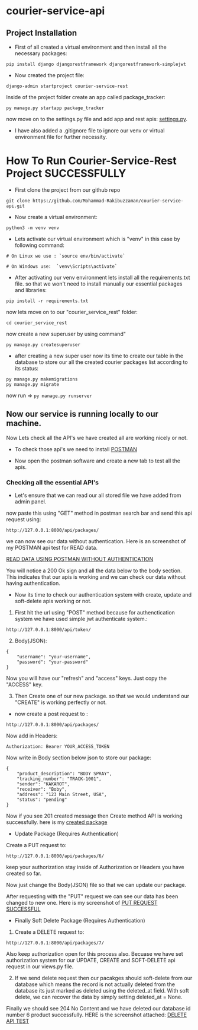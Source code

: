 # courier-service-api

## Project Installation

* First of all created a virtual environment and then install all the necessary packages:

```
pip install django djangorestframework djangorestframework-simplejwt
```

* Now created the project file: 
```
django-admin startproject courier-service-rest
```
Inside of the project folder create an app called package_tracker:

```
py manage.py startapp package_tracker 
```

now move on to the settings.py file and add app and rest apis: [settings.py](https://prnt.sc/XdvsFz_AhrUU).

* I have also added a .gitignore file to ignore our venv or virtual environment file for further necessity.





# How To Run Courier-Service-Rest Project SUCCESSFULLY

* First clone the project from our github repo 
```
git clone https://github.com/Mohammad-Rakibuzzaman/courier-service-api.git
```

* Now create a virtual environment:
```
python3 -m venv venv
```

* Lets activate our virtual environment which is "venv" in this case by following command:

```
# On Linux we use : `source env/bin/activate`

# On Windows use:  `venv\Scripts\activate`
```
* After activating our venv environment lets install all the requirements.txt file. so that we won't need to install manually our essential packages and libraries:
```
pip install -r requirements.txt
```

now lets move on to our "courier_service_rest" folder:
```
cd courier_service_rest
```

now create a new superuser by using command"
```
py manage.py createsuperuser
```
* after creating a new super user now its time to create our table in the database to store our all the created courier packages list according to its status:
```
py manage.py makemigrations
py manage.py migrate

```

now run => ``` py manage.py runserver ```




## Now our service is running locally to our machine.

Now Lets check all the API's we have created all are working nicely or not.

* To check those api's we need to install [POSTMAN](https://www.postman.com/downloads/)

* Now open the postman software and create a new tab to test all the apis. 

### Checking all the essential API's

* Let's ensure that we can read our all stored file we have added from admin panel.

now paste this using "GET" method in postman search bar and send this api request using:

```
http://127.0.0.1:8000/api/packages/
```

we can now see our data without authentication. Here is an screenshot of my POSTMAN api test for READ data. 

[READ DATA USING POSTMAN WITHOUT AUTHENTICATION](https://prnt.sc/ViwCXQRhIKO4)

You will notice a 200 Ok sign and all the data below to the body section. This indicates that our apis is working and we can check our data without having authentication.

* Now its time to check our authentication system with create, update and soft-delete apis working or not.

1. First hit the url using "POST" method because for authenctication system we have used simple jwt authenticate system.:

```
http://127.0.0.1:8000/api/token/

```
2. Body(JSON):
```
{
    "username": "your-username",
    "password": "your-password"
}

```
Now you will have our "refresh" and "access" keys. Just copy the "ACCESS" key.

3. Then Create one of our new package. so that we would understand our "CREATE" is working perfectly or not.

* now create a post request to : 

```
http://127.0.0.1:8000/api/packages/

```

Now add in Headers: 

```
Authorization: Bearer YOUR_ACCESS_TOKEN

```

Now write in Body section below json to store our package:


```
{
    "product_description": "BODY SPRAY",
    "tracking_number": "TRACK-1001",
    "sender": "KAKAROT",
    "receiver": "Boby",
    "address": "123 Main Street, USA",
    "status": "pending"
}

```

Now if you see 201 created message then Create method API is working successfully. here is my [created package](https://prnt.sc/Yv0fj_avppwy)


* Update Package (Requires Authentication)

Create a PUT request to:

```
http://127.0.0.1:8000/api/packages/6/

```

keep your authorization stay inside of Authorization or Headers you have created so far. 

Now just change the Body(JSON) file so that we can update our package.

After requesting with the "PUT" request we can see our data has been changed to new one. Here is my screenshot of [PUT REQUEST SUCCESSFUL](https://prnt.sc/pDCypPqROqIo)


* Finally Soft Delete Package (Requires Authentication)

1. Create a DELETE request to:
```
http://127.0.0.1:8000/api/packages/7/
```

Also keep authorization open for this process also. Becuase we have set authorization system for our UPDATE, CREATE and SOFT-DELETE api request in our views.py file.

2. If we send delete request then our pacakges should soft-delete from our database which means the record is not actually deleted from the database its just marked as deleted using the deleted_at field. With soft delete, we can recover the data by simply setting deleted_at = None.

Finally we should see 204 No Content and we have deleted our database id number 6 product successfully. HERE is the screenshot attached: [DELETE API TEST](https://prnt.sc/gET_Q15JZZJF)